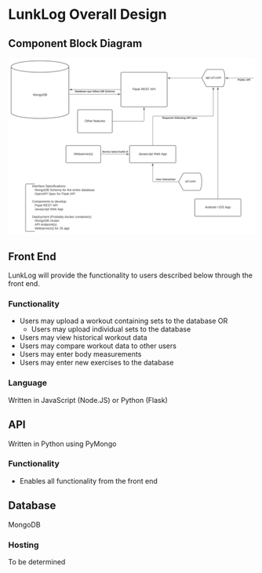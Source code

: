 # LunkLog Overall Design

## Component Block Diagram
![Component Block Diagram](/docs/img/overall_block_diagram.svg)

## Front End
LunkLog will provide the functionality to users described below through the front end.
### Functionality
- Users may upload a workout containing sets to the database OR
    - Users may upload individual sets to the database
- Users may view historical workout data
- Users may compare workout data to other users
- Users may enter body measurements
- Users may enter new exercises to the database

### Language
Written in JavaScript (Node.JS) or Python (Flask)

## API
Written in Python using PyMongo

### Functionality
- Enables all functionality from the front end

## Database
MongoDB
### Hosting
To be determined
